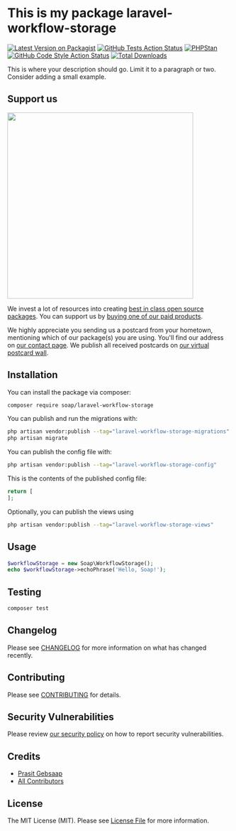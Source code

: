 # This is my package laravel-workflow-storage

[![Latest Version on Packagist](https://img.shields.io/packagist/v/soap/laravel-workflow-storage.svg?style=flat-square)](https://packagist.org/packages/soap/laravel-workflow-storage)
[![GitHub Tests Action Status](https://img.shields.io/github/actions/workflow/status/soap/laravel-workflow-storage/run-tests.yml?branch=main&label=tests&style=flat-square)](https://github.com/soap/laravel-workflow-storage/actions?query=workflow%3Arun-tests+branch%3Amain)
[![PHPStan](https://github.com/soap/laravel-workflow-storage/actions/workflows/phpstan.yml/badge.svg)](https://github.com/soap/laravel-workflow-storage/actions/workflows/phpstan.yml)
[![GitHub Code Style Action Status](https://img.shields.io/github/actions/workflow/status/soap/laravel-workflow-storage/fix-php-code-style-issues.yml?branch=main&label=code%20style&style=flat-square)](https://github.com/soap/laravel-workflow-storage/actions?query=workflow%3A"Fix+PHP+code+style+issues"+branch%3Amain)
[![Total Downloads](https://img.shields.io/packagist/dt/soap/laravel-workflow-storage.svg?style=flat-square)](https://packagist.org/packages/soap/laravel-workflow-storage)

This is where your description should go. Limit it to a paragraph or two. Consider adding a small example.

## Support us

[<img src="https://github-ads.s3.eu-central-1.amazonaws.com/laravel-workflow-storage.jpg?t=1" width="419px" />](https://spatie.be/github-ad-click/laravel-workflow-storage)

We invest a lot of resources into creating [best in class open source packages](https://spatie.be/open-source). You can support us by [buying one of our paid products](https://spatie.be/open-source/support-us).

We highly appreciate you sending us a postcard from your hometown, mentioning which of our package(s) you are using. You'll find our address on [our contact page](https://spatie.be/about-us). We publish all received postcards on [our virtual postcard wall](https://spatie.be/open-source/postcards).

## Installation

You can install the package via composer:

```bash
composer require soap/laravel-workflow-storage
```

You can publish and run the migrations with:

```bash
php artisan vendor:publish --tag="laravel-workflow-storage-migrations"
php artisan migrate
```

You can publish the config file with:

```bash
php artisan vendor:publish --tag="laravel-workflow-storage-config"
```

This is the contents of the published config file:

```php
return [
];
```

Optionally, you can publish the views using

```bash
php artisan vendor:publish --tag="laravel-workflow-storage-views"
```

## Usage

```php
$workflowStorage = new Soap\WorkflowStorage();
echo $workflowStorage->echoPhrase('Hello, Soap!');
```

## Testing

```bash
composer test
```

## Changelog

Please see [CHANGELOG](CHANGELOG.md) for more information on what has changed recently.

## Contributing

Please see [CONTRIBUTING](CONTRIBUTING.md) for details.

## Security Vulnerabilities

Please review [our security policy](../../security/policy) on how to report security vulnerabilities.

## Credits

- [Prasit Gebsaap](https://github.com/soap)
- [All Contributors](../../contributors)

## License

The MIT License (MIT). Please see [License File](LICENSE.md) for more information.
